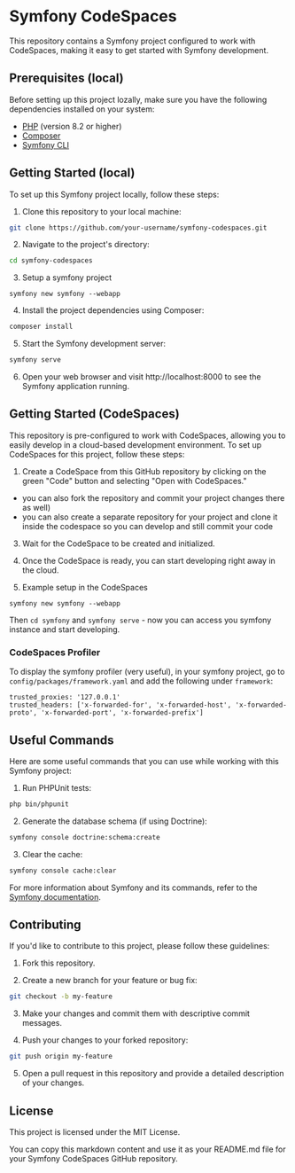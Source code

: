 # Symfony CodeSpaces

This repository contains a Symfony project configured to work with CodeSpaces, making it easy to get started with Symfony development.

## Prerequisites (local)

Before setting up this project lozally, make sure you have the following dependencies installed on your system:

- [PHP](https://www.php.net/) (version 8.2 or higher)
- [Composer](https://getcomposer.org/)
- [Symfony CLI](https://symfony.com/download)

## Getting Started (local)

To set up this Symfony project locally, follow these steps:

1. Clone this repository to your local machine:

```bash
git clone https://github.com/your-username/symfony-codespaces.git
```

2. Navigate to the project's directory:

```bash
cd symfony-codespaces
```

3. Setup a symfony project
```
symfony new symfony --webapp
```

4. Install the project dependencies using Composer:
```bash
composer install
```

5. Start the Symfony development server:
```bash
symfony serve
```

6. Open your web browser and visit http://localhost:8000 to see the Symfony application running.

## Getting Started (CodeSpaces)
This repository is pre-configured to work with CodeSpaces, allowing you to easily develop in a cloud-based development environment. To set up CodeSpaces for this project, follow these steps:

1. Create a CodeSpace from this GitHub repository by clicking on the green "Code" button and selecting "Open with CodeSpaces."
- you can also fork the repository and commit your project changes there as well)
- you can also create a separate repository for your project and clone it inside the codespace so you can develop and still commit your code

3. Wait for the CodeSpace to be created and initialized.

4. Once the CodeSpace is ready, you can start developing right away in the cloud.

5. Example setup in the CodeSpaces
```
symfony new symfony --webapp
```
Then `cd symfony` and `symfony serve` - now you can access you symfony instance and start developing.

### CodeSpaces Profiler
To display the symfony profiler (very useful), in your symfony project, go to `config/packages/framework.yaml` and add the following under `framework`:
```
trusted_proxies: '127.0.0.1'
trusted_headers: ['x-forwarded-for', 'x-forwarded-host', 'x-forwarded-proto', 'x-forwarded-port', 'x-forwarded-prefix']
```

## Useful Commands
Here are some useful commands that you can use while working with this Symfony project:

1. Run PHPUnit tests:
```bash
php bin/phpunit
```

2. Generate the database schema (if using Doctrine):
```bash
symfony console doctrine:schema:create
```

3. Clear the cache:
```bash
symfony console cache:clear
```

For more information about Symfony and its commands, refer to the [Symfony documentation](https://symfony.com/doc/current/index.html).

## Contributing
If you'd like to contribute to this project, please follow these guidelines:

1. Fork this repository.

2. Create a new branch for your feature or bug fix:
```bash
git checkout -b my-feature
```

3. Make your changes and commit them with descriptive commit messages.

4. Push your changes to your forked repository:
```bash
git push origin my-feature
```

5. Open a pull request in this repository and provide a detailed description of your changes.

## License
This project is licensed under the MIT License.

You can copy this markdown content and use it as your README.md file for your Symfony CodeSpaces GitHub repository.
